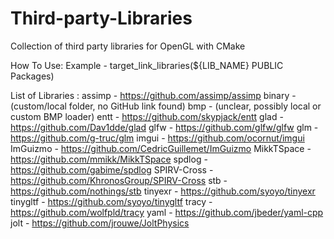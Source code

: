 # Third-party-Libraries
Collection of third party libraries for OpenGL with CMake

How To Use:
Example - target_link_libraries(${LIB_NAME} PUBLIC Packages)

List of Libraries : 
assimp       - https://github.com/assimp/assimp
binary       - (custom/local folder, no GitHub link found)
bmp          - (unclear, possibly local or custom BMP loader)
entt         - https://github.com/skypjack/entt
glad         - https://github.com/Dav1dde/glad
glfw         - https://github.com/glfw/glfw
glm          - https://github.com/g-truc/glm
imgui        - https://github.com/ocornut/imgui
ImGuizmo     - https://github.com/CedricGuillemet/ImGuizmo
MikkTSpace   - https://github.com/mmikk/MikkTSpace
spdlog       - https://github.com/gabime/spdlog
SPIRV-Cross  - https://github.com/KhronosGroup/SPIRV-Cross
stb          - https://github.com/nothings/stb
tinyexr      - https://github.com/syoyo/tinyexr
tinygltf     - https://github.com/syoyo/tinygltf
tracy        - https://github.com/wolfpld/tracy
yaml         - https://github.com/jbeder/yaml-cpp
jolt         - https://github.com/jrouwe/JoltPhysics
